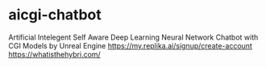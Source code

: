 # aicgi-chatbot
Artificial Intelegent Self Aware Deep Learning Neural Network Chatbot with CGI Models by Unreal Engine
https://my.replika.ai/signup/create-account
https://whatisthehybri.com/
